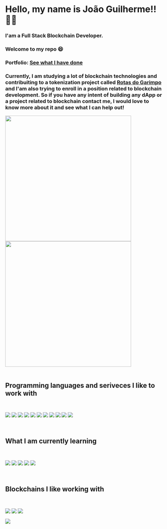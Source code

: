 # Hello, my name is João Guilherme!! :technologist:

### I'am a Full Stack Blockchain Developer.

### Welcome to my repo :smile:
### Portfolio: <a href="https://portfolio-ojoaoguilherme.vercel.app/">See what I have done</a>
### Currently, I am studying a lot of blockchain technologies and contribuiting to a tokenization project called <a href="https://www.rotasdogarimpo.com/">Rotas do Garimpo</a> and I'am also trying to enroll in a position related to blockchain development. So if you have any intent of building any dApp or a project related to blockchain contact me, I would love to know more about it and see what I can help out!

<div>
  <a href="https://github.com/ojoaoguilherme">
    <img width="400em" src="https://github-readme-stats.vercel.app/api?username=ojoaoguilherme&show_icons=true&theme=dark&include_all_commits=true&count_private=true"/>
    </a>
  <a href="https://github.com/ojoaoguilherme">
    <img width="400em" src="https://github-readme-stats.vercel.app/api/top-langs/?username=ojoaoguilherme&layout=compact&langs_count=7&theme=dark&hide=makefile,swig,shell"/>
  </a>
</div>

<br>

## Programming languages and seriveces I like to work with

<br>

![](https://img.shields.io/badge/TypeScript-007ACC?style=for-the-badge&logo=typescript&logoColor=white)
![](https://img.shields.io/badge/Python-3776AB?style=for-the-badge&logo=python&logoColor=white) 
![](https://img.shields.io/badge/next.js-000000?style=for-the-badge&logo=nextdotjs&logoColor=white) 
![](https://img.shields.io/badge/React-20232A?style=for-the-badge&logo=react&logoColor=61DAFB) 
![](https://img.shields.io/badge/GraphQl-E10098?style=for-the-badge&logo=graphql&logoColor=white) 
![](https://img.shields.io/badge/Heroku-430098?style=for-the-badge&logo=heroku&logoColor=white) 
![](https://img.shields.io/badge/Vercel-000000?style=for-the-badge&logo=vercel&logoColor=white) 
![](https://img.shields.io/badge/styled--components-DB7093?style=for-the-badge&logo=styled-components&logoColor=white) 
![](https://img.shields.io/badge/MongoDB-4EA94B?style=for-the-badge&logo=mongodb&logoColor=white) 
![](https://img.shields.io/badge/Supabase-181818?style=for-the-badge&logo=supabase&logoColor=white) 
![](https://img.shields.io/badge/C-00599C?style=for-the-badge&logo=c&logoColor=white) 

<br>

## What I am currently learning

<br>

![](https://img.shields.io/badge/kubernetes-326ce5.svg?&style=for-the-badge&logo=kubernetes&logoColor=white) 
![](https://img.shields.io/badge/React_Native-20232A?style=for-the-badge&logo=react&logoColor=61DAFB) 
![](https://img.shields.io/badge/Docker-2CA5E0?style=for-the-badge&logo=docker&logoColor=white) 
![](https://img.shields.io/badge/Solidity-e6e6e6?style=for-the-badge&logo=solidity&logoColor=black) 
![](https://img.shields.io/badge/Rust-000000?style=for-the-badge&logo=rust&logoColor=white) 

<br>

## Blockchains I like working with

<br>
 
![](https://img.shields.io/badge/Binance-FCD535?style=for-the-badge&logo=binance&logoColor=white) 
![](https://img.shields.io/badge/Ethereum-3C3C3D?style=for-the-badge&logo=Ethereum&logoColor=white) 
![](https://img.shields.io/badge/polkadot-E6007A?style=for-the-badge&logo=polkadot&logoColor=000)

![](https://solana.com/_next/image?url=%2F_next%2Fstatic%2Fmedia%2Fdark-horizontal.c3a5eb36.svg&w=256&q=75) 
